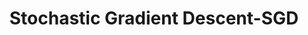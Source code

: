 ---
title: "Stochastic‬‬ Gradient‬‬ Descent‬‬-SGD"

categories: ['']

tags: ['Stochastic‬‬', 'Gradient‬‬', 'Descent‬‬', 'SGD']

arabic: ['التدرج الاشتقاقي العشوائي المنتظم']

publishers: ['معجم مصطلحات التعلم الآلي والتعلم العميق وعلم البيانات']

types: "word"

slug: ""
---